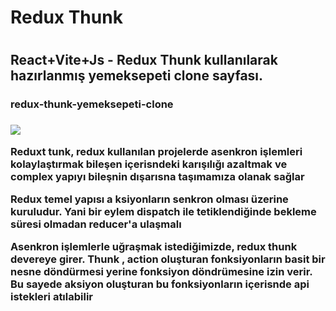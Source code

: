 <h1>Redux Thunk<h1>

<h2>  React+Vite+Js - Redux Thunk kullanılarak hazırlanmış yemeksepeti clone sayfası.</h2>

<h3>redux-thunk-yemeksepeti-clone<h3>

<img src="redux-thunk-yemekspeti-clone.gif"/>

Reduxt tunk, redux kullanılan projelerde asenkron işlemleri kolaylaştırmak bileşen içerisndeki karışılığı azaltmak ve complex yapıyı bileşnin dışarısna taşımamıza olanak sağlar

Redux temel yapısı a ksiyonların senkron olması üzerine kuruludur. Yani bir eylem dispatch ile tetiklendiğinde bekleme süresi olmadan reducer'a ulaşmalı

Asenkron işlemlerle uğraşmak istediğimizde, redux thunk devereye girer. Thunk , action oluşturan fonksiyonların basit bir nesne döndürmesi yerine fonksiyon döndrümesine izin verir. Bu sayede aksiyon oluşturan bu fonksiyonların içerisnde api istekleri atılabilir

